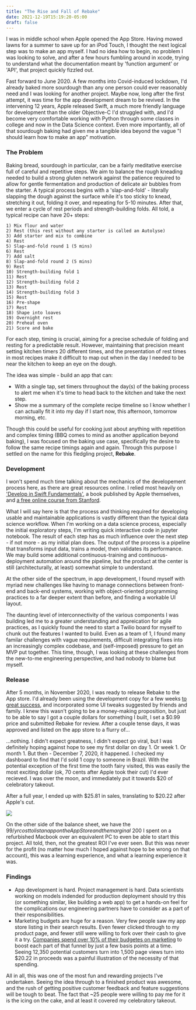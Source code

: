```yaml
---
title: "The Rise and Fall of Rebake"
date: 2021-12-19T15:19:20-05:00
draft: false
---
```


I was in middle school when Apple opened the App Store. Having mowed lawns for a summer to save up for an iPod Touch, I thought the next logical step was to make an app myself. I had no idea how to begin, no problem I was looking to solve, and after a few hours fumbling around in xcode, trying to understand what the documentation meant by 'function argument' or 'API', that project quickly fizzled out. 

Fast forward to June 2020. A few months into Covid-induced lockdown, I'd already baked more sourdough than any one person could ever reasonably need and I was looking for another project. Maybe now, long after the first attempt, it was time for the app development dream to be revived. In the intervening 12 years, Apple released Swift, a much more friendly language for development than the older Objective-C I'd struggled with, and I'd become very comfortable working with Python through some classes in college and now in the Data Science context. Even more importantly, all of that sourdough baking had given me a tangible idea beyond the vague "I should learn how to make an app" motivation. 

### The Problem

Baking bread, sourdough in particular, can be a fairly meditative exercise full of careful and repetitive steps. We aim to balance the rough kneading needed to build a strong gluten network against the patience required to allow for gentle fermentation and production of delicate air bubbles from the starter. A typical process begins with a 'slap-and-fold' - literally slapping the dough against the surface while it's too sticky to knead, stretching it out, folding it over, and repeating for 5-10 minutes. After that, we enter a cycle of rest periods and strength-building folds. All told, a typical recipe can have 20+ steps:

    1) Mix flour and water
    2) Rest (this rest without any starter is called an Autolyse)
    3) Add starter and mix to combine
    4) Rest
    5) Slap-and-fold round 1 (5 mins)
    6) Rest
    7) Add salt
    8) Slap-and-fold round 2 (5 mins)
    9) Rest
    10) Strength-building fold 1
    11) Rest
    12) Strength-building fold 2
    13) Rest
    14) Strength-building fold 3
    15) Rest
    16) Pre-shape
    17) Rest
    18) Shape into loaves
    19) Overnight rest
    20) Preheat oven
    21) Score and bake

For each step, timing is crucial, aiming for a precise schedule of folding and resting for a predictable result. However, maintaining that precision meant setting kitchen timers 20 different times, and the presentation of rest times in most recipes make it difficult to map out when in the day I needed to be near the kitchen to keep an eye on the dough. 

The idea was simple - build an app that can:
+ With a single tap, set timers throughout the day(s) of the baking process to alert me when it's time to head back to the kitchen and take the next step.
+ Show me a summary of the complete recipe timeline so I know whether I can actually fit it into my day if I start now, this afternoon, tomorrow morning, etc.

Though this could be useful for cooking just about anything with repetition and complex timing (BBQ comes to mind as another application beyond baking), I was focused on the baking use case, specifically the desire to follow the same recipe timings again and again. Through this purpose I settled on the name for this fledgling project, **Rebake**.

### Development
I won't spend much time talking about the mechanics of the developement process here, as there are great resources online. I relied most heavily on ['Develop in Swift Fundamentals'](https://apple.co/teachingcode), a book published by Apple themselves, and [a free online course from Stanford](https://cs193p.sites.stanford.edu).

What I will say here is that the process and thinking required for developing usable and maintainable applications is vastly different than the typical data science workflow. When I'm working on a data science process, especially the initial exploratory steps, I'm writing quick interactive code in jupyter notebook. The result of each step has as much influence over the next step - if not more - as my initial plan does. The output of the process is a pipeline that transforms input data, trains a model, then validates its performance. We may build some additional continuous-training and continuous-deployment automation around the pipeline, but the product at the center is still (architecturally, at least) somewhat simple to understand. 

At the other side of the spectrum, in app development, I found myself with myriad new challenges like having to manage connections between front-end and back-end systems, working with object-oriented programming practices to a far deeper extent than before, and finding a workable UI layout. 

The daunting level of interconnectivity of the various components I was building led me to a greater understanding and appreication for agile practices, as I quickly found the need to start a Twilio board for myself to chunk out the features I wanted to build. Even as a team of 1, I found many familar challenges with vague requirements, difficult integrating fixes into an increasingly complex codebase, and (self-imposed) pressure to get an MVP put together. This time, though, I was looking at these challenges from the new-to-me engineering perspective, and had nobody to blame but myself. 

### Release

After 5 months, in November 2020, I was ready to release Rebake to the App store. I'd already been using the development copy for a few weeks [to great success](https://www.instagram.com/p/CCGtSzfJBRo/), and incorporated some UI tweaks suggested by friends and family. I knew this wasn't going to be a money-making proposition, but just to be able to say I got a couple dollars for something I built, I set a $0.99 price and submitted Rebake for review. After a couple tense days, it was approved and listed on the app store to a flurry of...
  


...nothing.  I didn't expect greatness, I didn't expect go viral, but I was definitely hoping against hope to see my first dollar on day 1. Or week 1. Or month 1. But then - December 7, 2020, it happened. I checked my dashboard to find that I'd sold 1 copy to someone in Brazil. With the potential exception of the first time the tooth fairy visited, this was easily the most exciting dollar (ok, 70 cents after Apple took their cut) I'd ever recieved. I was over the moon, and immediately put it towards $20 of celebratory takeout. 

After a full year, I ended up with $25.81 in sales, translating to $20.22 after Apple's cut.

![](/img/rebake_lifetime_sales.png)  

On the other side of the balance sheet, we have the $99/yr cost to list an app on the App Store and the marginal ~$200 I spent on a refurbished Macbook over an equivalent PC to even be able to start this project. All told, then, not the greatest ROI I've ever seen. But this was never for the profit (no matter how much I hoped against hope to be wrong on that account), this was a learning experience, and what a learning experience it was.

### Findings

+ App development is hard. Project management is hard. Data scientists working on models indended for production deployment should try this (or something similar, like building a web app) to get a hands-on feel for the complications our engineering partners have to consider as a part of their responsibilities.
+ Marketing budgets are huge for a reason. Very few people saw my app store listing in their search results. Even fewer clicked through to my product page, and fewer still were willing to fork over their cash to give it a try. [Companies spend over 10% of their budgetes on marketing](https://deloitte.wsj.com/articles/who-has-the-biggest-marketing-budgets-1485234137) to boost each part of that funnel by just a few basis points at a time. Seeing 12,350 potential customers turn into 1,500 page views turn into $20.22 in proceeds was a painful illustration of the necessity of that spending. 

All in all, this was one of the most fun and rewarding projects I've undertaken. Seeing the idea through to a finished product was awesome, and the rush of getting positive customer feedback and feature suggestions will be tough to beat. The fact that ~25 people were willing to pay me for it is the icing on the cake, and at least it covered my celebratory takeout.
